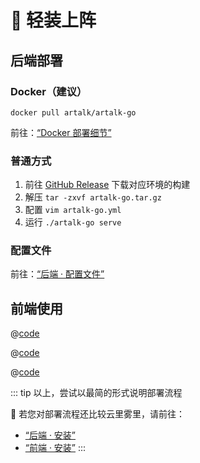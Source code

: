 # 🛫️ 轻装上阵

## 后端部署

### Docker（建议）

`docker pull artalk/artalk-go`

前往：[“Docker 部署细节”](/guide/backend/docker.md)

### 普通方式

1. 前往 [GitHub Release](https://github.com/ArtalkJS/ArtalkGo/releases) 下载对应环境的构建
2. 解压 `tar -zxvf artalk-go.tar.gz`
3. 配置 `vim artalk-go.yml`
4. 运行 `./artalk-go serve`

### 配置文件

前往：[“后端 · 配置文件”](./backend/config.md)

## 前端使用

<CodeGroup>
  <CodeGroupItem title="CDN" active>

@[code](../code/quick-start/cdn.html)

  </CodeGroupItem>

  <CodeGroupItem title="YARN">

@[code](../code/quick-start/yarn.ts)

  </CodeGroupItem>

  <CodeGroupItem title="NPM">
  
@[code](../code/quick-start/npm.ts)

  </CodeGroupItem>
</CodeGroup>

::: tip
以上，尝试以最简的形式说明部署流程

🌁 若您对部署流程还比较云里雾里，请前往：
- [“后端 · 安装”](./backend/install.md)
- [“前端 · 安装”](./frontend/install.md)
:::